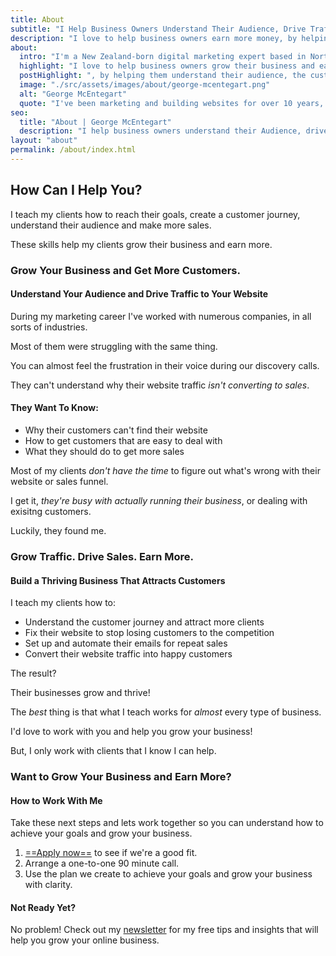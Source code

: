 ```yaml
---
title: About
subtitle: "I Help Business Owners Understand Their Audience, Drive Traffic and Get More Sales"
description: "I love to help business owners earn more money, by helping them understand their audience and drive website traffic."
about:
  intro: "I'm a New Zealand-born digital marketing expert based in North Devon in the United Kingdom."
  highlight: "I love to help business owners grow their business and earn more money"
  postHighlight: ", by helping them understand their audience, the customer journey and how to drive traffic."
  image: "./src/assets/images/about/george-mcentegart.png"
  alt: "George McEntegart"
  quote: "I've been marketing and building websites for over 10 years, helping hundreds of clients grow their businesses."
seo:
  title: "About | George McEntegart"
  description: "I help business owners understand their Audience, drive traffic and get more sales. Marketing and building websites for over 10 years."
layout: "about"
permalink: /about/index.html
---
```



## How Can I Help You?

I teach my clients how to reach their goals, create a customer journey, understand their audience and make more sales.

These skills help my clients grow their business and earn more.

### Grow Your Business and Get More Customers.
#### Understand Your Audience and Drive Traffic to Your Website

During my marketing career I've worked with numerous companies, in all sorts of industries.

Most of them were struggling with the same thing.

You can almost feel the frustration in their voice during our discovery calls.

They can't understand why their website traffic _isn't converting to sales_.

#### They Want To Know:

- Why their customers can't find their website
- How to get customers that are easy to deal with
- What they should do to get more sales

Most of my clients _don't have the time_ to figure out what's wrong with their website or sales funnel.

I get it, _they're busy with actually running their business_, or dealing with exisitng customers.

Luckily, they found me.

### Grow Traffic. Drive Sales. Earn More.

#### Build a Thriving Business That Attracts Customers

I teach my clients how to:

- Understand the customer journey and attract more clients
- Fix their website to stop losing customers to the competition
- Set up and automate their emails for repeat sales
- Convert their website traffic into happy customers

The result?

Their businesses grow and thrive!

The _best_ thing is that what I teach works for *almost* every type of business.

I'd love to work with you and help you grow your business!

But, I only work with clients that I know I can help.

### Want to Grow Your Business and Earn More?
#### How to Work With Me

Take these next steps and lets work together so you can understand how to achieve your goals and grow your business.

1. [==Apply now==](https://docs.google.com/forms/d/e/1FAIpQLSfa4xyRBOW0Nb6fMiMdxji5ndcPJ54yfYLGWPnQEsDadtML1Q/viewform) to see if we're a good fit.
2. Arrange a one-to-one 90 minute call.
3. Use the plan we create to achieve your goals and grow your business with clarity.

#### Not Ready Yet?

No problem! Check out my [newsletter](/newsletter) for my free tips and insights that will help you grow your online business.